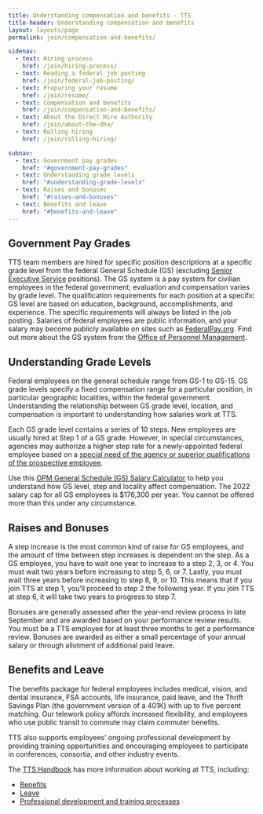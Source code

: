 ```yaml
---
title: Understanding compensation and benefits - TTS
title-header: Understanding compensation and benefits
layout: layouts/page
permalink: join/compensation-and-benefits/

sidenav:
  - text: Hiring process
    href: /join/hiring-process/
  - text: Reading a federal job posting
    href: /join/federal-job-posting/
  - text: Preparing your resume
    href: /join/resume/
  - text: Compensation and benefits
    href: /join/compensation-and-benefits/
  - text: About the Direct Hire Authority
    href: /join/about-the-dha/
  - text: Rolling hiring
    href: /join/rolling-hiring/

subnav:
  - text: Government pay grades
    href: "#government-pay-grades"
  - text: Understanding grade levels
    href: "#understanding-grade-levels"
  - text: Raises and bonuses
    href: "#raises-and-bonuses"
  - text: Benefits and leave
    href: "#benefits-and-leave"
---
```


## Government Pay Grades

TTS team members are hired for specific position descriptions at a specific grade level from the federal General Schedule (GS) (excluding [Senior Executive Service](https://www.opm.gov/policy-data-oversight/senior-executive-service/) positions). The GS system is a pay system for civilian employees in the federal government; evaluation and compensation varies by grade level. The qualification requirements for each position at a specific GS level are based on education, background, accomplishments, and experience. The specific requirements will always be listed in the job posting. Salaries of federal employees are public information, and your salary may become publicly available on sites such as [FederalPay.org](https://www.federalpay.org/employees). Find
out more about the GS system from the [Office of Personnel Management](https://www.opm.gov/policy-data-oversight/pay-leave/pay-systems/general-schedule/).

## Understanding Grade Levels

Federal employees on the general schedule range from GS-1 to GS-15. GS grade levels specify a fixed compensation range for a particular position, in particular geographic localities, within the federal
government. Understanding the relationship between GS grade level, location, and compensation is important to understanding how salaries work at TTS.

Each GS grade level contains a series of 10 steps. New employees are usually hired at Step 1 of a GS grade. However, in special circumstances, agencies may authorize a higher step rate for a newly-appointed federal employee based on a [special need of the agency or superior qualifications of the prospective employee](https://www.opm.gov/policy-data-oversight/pay-leave/pay-administration/fact-sheets/superior-qualifications-and-special-needs-pay-setting-authority/).

Use this [OPM General Schedule (GS) Salary Calculator](https://www.opm.gov/policy-data-oversight/pay-leave/salaries-wages/2022/general-schedule-gs-salary-calculator/) to help you understand how GS level, step and locality affect compensation. The 2022 salary cap for all GS employees is $176,300 per year. You cannot be offered more than this under any circumstance.

## Raises and Bonuses

A step increase is the most common kind of raise for GS employees, and the amount of time between step increases is dependent on the step. As a GS employee, you have to wait one year to increase to a step 2, 3, or 4. You must wait two years before increasing to step 5, 6, or 7. Lastly, you must wait three years before increasing to step 8, 9, or 10. This means that if you join TTS at step 1, you’ll proceed to step 2 the following year. If you join TTS at step 6, it will take two years to progress to step 7.

Bonuses are generally assessed after the year-end review process in late September and are awarded based on your performance review results. You must be a TTS employee for at least three months to get a performance review. Bonuses are awarded as either a small percentage of your annual salary or through allotment of additional paid leave.

## Benefits and Leave

The benefits package for federal employees includes medical, vision, and dental insurance, FSA accounts, life insurance, paid leave, and the Thrift Savings Plan (the government version of a 401K) with up to five percent matching. Our telework policy affords increased flexibility, and employees who use public transit to commute may claim commuter benefits.

TTS also supports employees’ ongoing professional development by providing training opportunities and encouraging employees to participate in conferences, consortia, and other industry events.

The [TTS Handbook](https://handbook.18f.gov/) has more information
about working at TTS, including:

-   [Benefits](https://handbook.18f.gov/benefits/)
-   [Leave](https://handbook.18f.gov/benefits/#leave)
-   [Professional development and training processes](https://handbook.18f.gov/conferences-events-training/)
